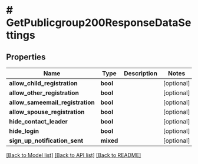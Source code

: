 # # GetPublicgroup200ResponseDataSettings

## Properties

Name | Type | Description | Notes
------------ | ------------- | ------------- | -------------
**allow_child_registration** | **bool** |  | [optional]
**allow_other_registration** | **bool** |  | [optional]
**allow_sameemail_registration** | **bool** |  | [optional]
**allow_spouse_registration** | **bool** |  | [optional]
**hide_contact_leader** | **bool** |  | [optional]
**hide_login** | **bool** |  | [optional]
**sign_up_notification_sent** | **mixed** |  | [optional]

[[Back to Model list]](../../README.md#models) [[Back to API list]](../../README.md#endpoints) [[Back to README]](../../README.md)
